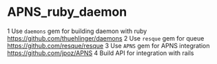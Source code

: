 APNS_ruby_daemon
================

1 Use `daemons` gem for building daemon with ruby https://github.com/thuehlinger/daemons
2 Use `resque` gem for queue https://github.com/resque/resque
3 Use `APNS` gem for APNS integration https://github.com/jpoz/APNS
4 Build API for integration with rails
